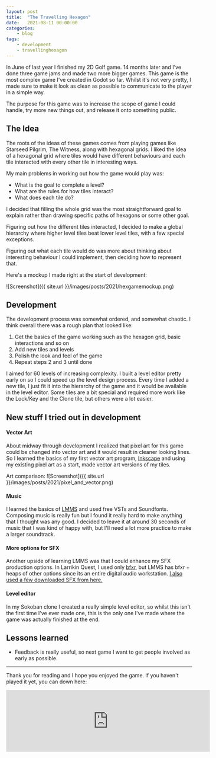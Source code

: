 ```yaml
---
layout: post
title:	"The Travelling Hexagon"
date:	2021-08-11 00:00:00
categories:
    - blog
tags:
    - development
    - travellinghexagon
---
```


In June of last year I finished my 2D Golf game. 14 months later and I've done three game jams and made two more bigger games. This game is the most complex game I've created in Godot so far.
Whilst it's not very pretty, I made sure to make it look as clean as possible to communicate to the player in a simple way.

The purpose for this game was to increase the scope of game I could handle, try more new things out, and release it onto something public.

## The Idea

The roots of the ideas of these games comes from playing games like Starseed Pilgrim, The Witness, along with hexagonal grids. I liked the idea of a hexagonal grid where tiles would have different behaviours and each tile interacted with every other tile in interesting ways.

My main problems in working out how the game would play was:

* What is the goal to complete a level?
* What are the rules for how tiles interact?
* What does each tile do?

I decided that filling the whole grid was the most straightforward goal to explain rather than drawing specific paths of hexagons or some other goal.

Figuring out how the different tiles interacted, I decided to make a global hierarchy where higher level tiles beat lower level tiles, with a few special exceptions.

Figuring out what each tile would do was more about thinking about interesting behaviour I could implement, then deciding how to represent that.

Here's a mockup I made right at the start of development:

![Screenshot]({{ site.url }}/images/posts/2021/hexgamemockup.png)

## Development

The development process was somewhat ordered, and somewhat chaotic. I think overall there was a rough plan that looked like:

1. Get the basics of the game working such as the hexagon grid, basic interactions and so on
2. Add new tiles and levels
3. Polish the look and feel of the game
4. Repeat steps 2 and 3 until done

I aimed for 60 levels of increasing complexity. I built a level editor pretty early on so I could speed up the level design process. Every time I added a new tile, I just fit it into the hierarchy of the game and it would be available in the level editor. Some tiles are a bit special and required more work like the Lock/Key and the Clone tile, but others were a lot easier.

## New stuff I tried out in development
#### Vector Art

About midway through development I realized that pixel art for this game could be changed into vector art and it would result in cleaner looking lines. So I learned the basics of my first vector art program, [Inkscape](https://inkscape.org/) and using my existing pixel art as a start, made vector art versions of my tiles.

Art comparison:
![Screenshot]({{ site.url }}/images/posts/2021/pixel_and_vector.png)

#### Music

I learned the basics of [LMMS](https://lmms.io/) and used free VSTs and Soundfonts. Composing music is really fun but I found it really hard to make anything that I thought was any good. I decided to leave it at around 30 seconds of music that I was kind of happy with, but I'll need a lot more practice to make a larger soundtrack.

#### More options for SFX

Another upside of learning LMMS was that I could enhance my SFX production options. In Larrikin Quest, I used only [bfxr](https://www.bfxr.net/), but LMMS has bfxr + heaps of other options since its an entire digital audio workstation. [I also used a few downloaded SFX from here.](https://www.reddit.com/r/gamedev/comments/n4vhcs/150gb_of_high_quality_sound_effects_for_game/)

#### Level editor

In my Sokoban clone I created a really simple level editor, so whilst this isn't the first time I've ever made one, this is the only one I've made where the game was actually finished at the end.

## Lessons learned
*  Feedback is really useful, so next game I want to get people involved as early as possible.

--------------------------------------------------------------------------------------------
Thank you for reading and I hope you enjoyed the game. If you haven't played it yet, you can down here:

<iframe src="https://itch.io/embed/1047807" width="552" height="167" frameborder="0"><a href="https://redguminteractive.itch.io/the-travelling-hexagon">The Travelling Hexagon by TheloniousBee</a></iframe>
